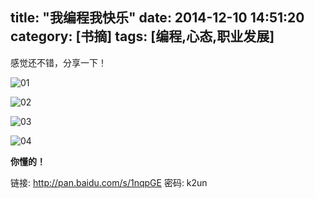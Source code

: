 title: "我编程我快乐"
date: 2014-12-10 14:51:20
category: [书摘]
tags: [编程,心态,职业发展]
---

感觉还不错，分享一下！

![01](/images/bianchenghappy/01.png)

![02](/images/bianchenghappy/02.png)

![03](/images/bianchenghappy/03.png)

![04](/images/bianchenghappy/04.png)

**你懂的！**

链接: http://pan.baidu.com/s/1nqpGE 密码: k2un